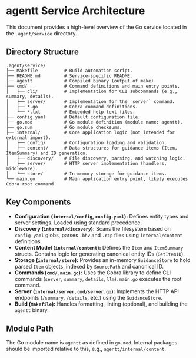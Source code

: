 # agentt Service Architecture

This document provides a high-level overview of the Go service located in the `.agent/service` directory.

## Directory Structure

```
.agent/service/
├── Makefile          # Build automation script.
├── README.md         # Service-specific README.
├── agentt            # Compiled binary (output of make).
├── cmd/              # Command definitions and main entry points.
│   ├── cli/          # Implementation for CLI subcommands (e.g., summary, details).
│   ├── server/       # Implementation for the `server` command.
│   ├── *.go          # Cobra command definitions.
│   └── *.txt         # Embedded help text files.
├── config.yaml       # Default configuration file.
├── go.mod            # Go module definition (module name: agentt).
├── go.sum            # Go module checksums.
├── internal/         # Core application logic (not intended for external import).
│   ├── config/       # Configuration loading and validation.
│   ├── content/      # Data structures for guidance items (Item, ItemSummary) and ID generation.
│   ├── discovery/    # File discovery, parsing, and watching logic.
│   ├── server/       # HTTP server implementation (handlers, middleware).
│   └── store/        # In-memory storage for guidance items.
└── main.go           # Main application entry point, likely executes Cobra root command.
```

## Key Components

*   **Configuration (`internal/config`, `config.yaml`):** Defines entity types and server settings. Loaded using standard precedence.
*   **Discovery (`internal/discovery`):** Scans the filesystem based on `config.yaml` globs, parses `.bhv` and `.rcp` files using `internal/content` definitions.
*   **Content Model (`internal/content`):** Defines the `Item` and `ItemSummary` structs. Contains logic for generating canonical entity IDs (`GetItemID`).
*   **Storage (`internal/store`):** Provides an in-memory `GuidanceStore` to hold parsed `Item` objects, indexed by `SourcePath` and canonical ID.
*   **Commands (`cmd/`, `main.go`):** Uses the Cobra library to define CLI commands (`server`, `summary`, `details`, `llm`). `main.go` executes the root command.
*   **Server (`internal/server`, `cmd/server.go`):** Implements the HTTP API endpoints (`/summary`, `/details`, etc.) using the `GuidanceStore`.
*   **Build (`Makefile`):** Handles formatting, linting (optional), and building the `agentt` binary.

## Module Path

The Go module name is `agentt` as defined in `go.mod`. Internal packages should be imported relative to this, e.g., `agentt/internal/content`.